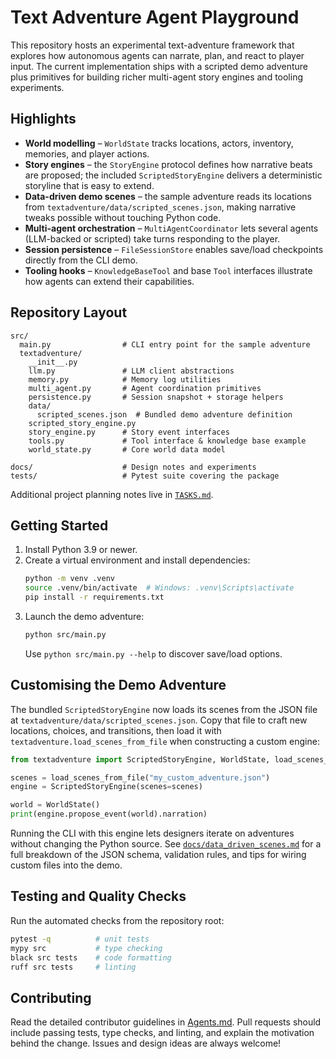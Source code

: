 # Text Adventure Agent Playground

This repository hosts an experimental text-adventure framework that explores how autonomous agents can narrate, plan, and react to player input.  The current implementation ships with a scripted demo adventure plus primitives for building richer multi-agent story engines and tooling experiments.

## Highlights

- **World modelling** – `WorldState` tracks locations, actors, inventory, memories, and player actions.
- **Story engines** – the `StoryEngine` protocol defines how narrative beats are proposed; the included `ScriptedStoryEngine` delivers a deterministic storyline that is easy to extend.
- **Data-driven demo scenes** – the sample adventure reads its locations from `textadventure/data/scripted_scenes.json`, making narrative tweaks possible without touching Python code.
- **Multi-agent orchestration** – `MultiAgentCoordinator` lets several agents (LLM-backed or scripted) take turns responding to the player.
- **Session persistence** – `FileSessionStore` enables save/load checkpoints directly from the CLI demo.
- **Tooling hooks** – `KnowledgeBaseTool` and base `Tool` interfaces illustrate how agents can extend their capabilities.

## Repository Layout

```
src/
  main.py                # CLI entry point for the sample adventure
  textadventure/
    __init__.py
    llm.py               # LLM client abstractions
    memory.py            # Memory log utilities
    multi_agent.py       # Agent coordination primitives
    persistence.py       # Session snapshot + storage helpers
    data/
      scripted_scenes.json  # Bundled demo adventure definition
    scripted_story_engine.py
    story_engine.py      # Story event interfaces
    tools.py             # Tool interface & knowledge base example
    world_state.py       # Core world data model

docs/                    # Design notes and experiments
tests/                   # Pytest suite covering the package
```

Additional project planning notes live in [`TASKS.md`](TASKS.md).

## Getting Started

1. Install Python 3.9 or newer.
2. Create a virtual environment and install dependencies:
   ```bash
   python -m venv .venv
   source .venv/bin/activate  # Windows: .venv\Scripts\activate
   pip install -r requirements.txt
   ```
3. Launch the demo adventure:
   ```bash
   python src/main.py
   ```
   Use `python src/main.py --help` to discover save/load options.

## Customising the Demo Adventure

The bundled `ScriptedStoryEngine` now loads its scenes from the JSON file at
`textadventure/data/scripted_scenes.json`. Copy that file to craft new
locations, choices, and transitions, then load it with
`textadventure.load_scenes_from_file` when constructing a custom engine:

```python
from textadventure import ScriptedStoryEngine, WorldState, load_scenes_from_file

scenes = load_scenes_from_file("my_custom_adventure.json")
engine = ScriptedStoryEngine(scenes=scenes)

world = WorldState()
print(engine.propose_event(world).narration)
```

Running the CLI with this engine lets designers iterate on adventures without
changing the Python source. See
[`docs/data_driven_scenes.md`](docs/data_driven_scenes.md) for a full breakdown
of the JSON schema, validation rules, and tips for wiring custom files into the
demo.

## Testing and Quality Checks

Run the automated checks from the repository root:

```bash
pytest -q          # unit tests
mypy src           # type checking
black src tests    # code formatting
ruff src tests     # linting
```

## Contributing

Read the detailed contributor guidelines in [Agents.md](Agents.md).  Pull requests should include passing tests, type checks, and linting, and explain the motivation behind the change.  Issues and design ideas are always welcome!
